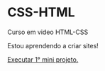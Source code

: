 # CSS-HTML
 Curso em video HTML-CSS

Estou aprendendo a criar sites!

<a href="primeiro-projeto.html"> Executar 1° mini projeto.
